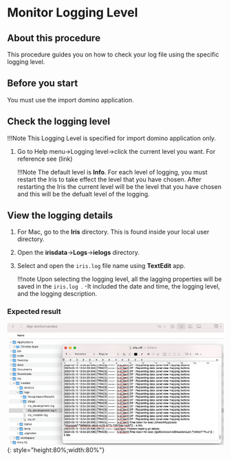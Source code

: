 # Monitor Logging Level

## About this procedure
This procedure guides you on how to check your log file using the specific logging level.


## Before you start
 You must use the import domino application.


## Check the logging level

!!!Note
    This Logging Level is specified for import domino application only.

1. Go to Help menu&rarr;Logging level&rarr;click the current level you want. For reference see (link)

    !!!Note
    The default level is **Info**. For each level of logging, you must restart the Iris to take effect the level that you have chosen. After restarting the Iris the current level will be the level that you have chosen and this will be the defualt level of the logging.

## View the logging details

1. For Mac, go to the **Iris** directory. This is found inside your local user directory. 
2. Open the **irisdata**&rarr;**Logs**&rarr;**ielogs** directory.
3. Select and open the `iris.log` file name using **TextEdit** app.

    !!!note
        Upon selecting the logging level, all the lagging properties will be saved in the `iris.log `.
        -It included the date and time, the logging level, and the logging description.

### Expected result
![](../assets/images/dilogging.png){: style="height:80%;width:80%"}


